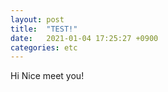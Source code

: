```yaml
---
layout: post
title:  "TEST!"
date:   2021-01-04 17:25:27 +0900
categories: etc
---
```


Hi Nice meet you!